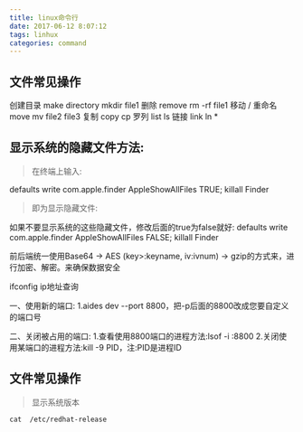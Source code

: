 ```yaml
---
title: linux命令行
date: 2017-06-12 8:07:12
tags: linhux
categories: command
---
```



<div><!-- more--></div>

## 文件常见操作



创建目录                        make directory                            mkdir file1
删除                                remove                                         rm -rf file1
移动 / 重命名                move                                             mv file2 file3 
复制                                copy                                              cp
罗列                                list                                                  ls
链接                                link                                                 ln *

## 显示系统的隐藏文件方法:

> 在终端上输入:

defaults write com.apple.finder AppleShowAllFiles TRUE; killall Finder

>即为显示隐藏文件:

如果不要显示系统的这些隐藏文件，修改后面的true为false就好:
defaults write com.apple.finder AppleShowAllFiles FALSE; killall Finder


前后端统一使用Base64 -> AES (key>:keyname, iv:ivnum) -> gzip的方式来，进行加密、解密。来确保数据安全

ifconfig ip地址查询

一、使用新的端口:
  1.aides dev --port 8800，把-p后面的8800改成您要自定义的端口号

二、关闭被占用的端口:
  1.查看使用8800端口的进程方法:lsof -i :8800
  2.关闭使用某端口的进程方法:kill -9 PID，注:PID是进程ID


## 文件常见操作

>  显示系统版本

```
cat  /etc/redhat-release
```